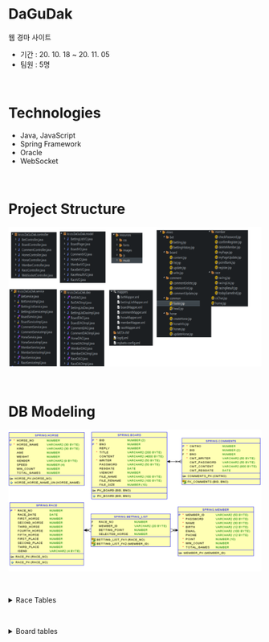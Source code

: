 # DaGuDak
웹 경마 사이트
- 기간 : 20. 10. 18 ~ 20. 11. 05
- 팀원 : 5명

&nbsp;&nbsp;&nbsp;

# Technologies
 - Java, JavaScript
 - Spring Framework
 - Oracle
 - WebSocket

&nbsp;&nbsp;&nbsp;

# Project Structure
![image](structure.png)

&nbsp;&nbsp;&nbsp;

# DB Modeling
![image](ERD.png)

&nbsp;&nbsp;&nbsp;

<details markdown = "1">
<summary>Race Tables</summary>

#### HORSE
 - 경주마의 정보를 저장합니다.
  
#### RACE
 - 경기 일정과 출전하는 경주마의 정보를 저장합니다.
 
#### MEMBER
 - 회원 정보를 저장합니다.
 
#### BETTING_LIST
 - 회원들이 경기에 베팅한 정보를 저장합니다.
 
</details>

&nbsp;&nbsp;&nbsp;

<details markdown = "1">
<summary>Board tables</summary>

#### BOARD
 - 게시판 게시글 정보를 저장합니다.

#### COMMENTS
 - 게시글에 달린 댓글 정보를 저장합니다.
</details>

&nbsp;&nbsp;&nbsp;
